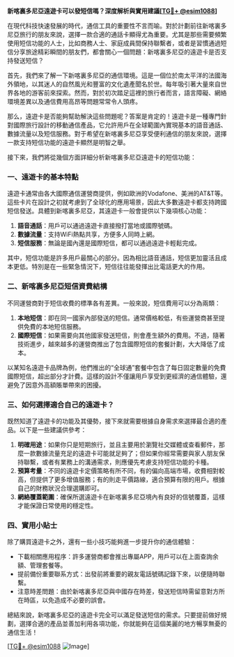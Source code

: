**新喀裏多尼亞遠遊卡可以發短信嗎？深度解析與實用建議[[TG💪+ @esim1088](https://t.me/s/esim1088)]**

在現代科技快速發展的時代，通信工具的重要性不言而喻。對於計劃前往新喀裏多尼亞旅行的朋友來說，選擇一款合適的通話卡顯得尤為重要。尤其是那些需要頻繁使用短信功能的人士，比如商務人士、家庭成員間保持聯繫者，或者是習慣通過短信分享旅途精彩瞬間的朋友們，都會關心一個問題：新喀裏多尼亞的遠遊卡是否支持發送短信？

首先，我們來了解一下新喀裏多尼亞的通信環境。這是一個位於南太平洋的法國海外領地，以其迷人的自然風光和豐富的文化遺產聞名於世。每年吸引著大量來自世界各地的游客前來探索。然而，對於初次踏足這裡的旅行者而言，語言障礙、網絡環境差異以及通信費用高昂等問題常常令人頭疼。

那么，遠遊卡是否能夠幫助解決這些問題呢？答案是肯定的！遠遊卡是一種專門針對國際旅行設計的移動通信產品，它允許用戶在全球範圍內實現基本的語音通話、數據流量以及短信服務。對于希望在新喀裏多尼亞享受便利通信的朋友來說，選擇一款支持短信功能的遠遊卡顯然是明智之舉。

接下來，我們將從幾個方面詳細分析新喀裏多尼亞遠遊卡的短信功能：

### **一、遠遊卡的基本特點**
遠遊卡通常由各大國際通信運營商提供，例如歐洲的Vodafone、美洲的AT&T等。這些卡片在設計之初就考慮到了全球化的應用場景，因此大多數遠遊卡都支持跨國短信發送。具體到新喀裏多尼亞，其遠遊卡一般會提供以下幾項核心功能：
1. **語音通話**：用戶可以通過遠遊卡直接撥打當地或國際號碼。
2. **數據流量**：支持WiFi熱點共享，方便多人同時上網。
3. **短信服務**：無論是國內還是國際短信，都可以通過遠遊卡輕鬆完成。

其中，短信功能是許多用戶最關心的部分。因為相比語音通話，短信更加靈活且成本更低。特別是在一些緊急情況下，短信往往能發揮出比電話更大的作用。

### **二、新喀裏多尼亞短信資費結構**
不同運營商對于短信收費的標準各有差異。一般來說，短信費用可以分為兩類：
1. **本地短信**：即在同一國家內部發送的短信。通常價格較低，有些運營商甚至提供免費的本地短信服務。
2. **國際短信**：如果需要向其他國家發送短信，則會產生額外的費用。不過，隨著技術進步，越來越多的運營商推出了包含國際短信的套餐計劃，大大降低了成本。

以某知名遠遊卡品牌為例，他們推出的“全球通”套餐中包含了每日固定數量的免費國際短信，超出部分才計費。這樣的設計不僅讓用戶享受到更經濟的通信體驗，還避免了因意外高額賬單帶來的困擾。

### **三、如何選擇適合自己的遠遊卡？**
既然知道了遠遊卡的功能及其優勢，接下來就需要根據自身需求來選擇最合適的產品。以下是一些建議供參考：
1. **明確用途**：如果你只是短期旅行，並且主要用於瀏覽社交媒體或查看郵件，那麼一款數據流量充足的遠遊卡可能就足夠了；但如果你經常需要與家人朋友保持聯繫，或者有業務上的溝通需求，則應優先考慮支持短信功能的卡種。
2. **預算考量**：不同的遠遊卡定價策略有所不同，有的偏向高端市場，收費相對較高，但提供了更多增值服務；有的則走平價路線，適合預算有限的用戶。根據自己的財務狀況合理選購即可。
3. **網絡覆蓋範圍**：確保所選遠遊卡在新喀裏多尼亞境內有良好的信號覆蓋，這樣才能保證日常使用的穩定性。

### **四、實用小貼士**
除了購買遠遊卡之外，還有一些小技巧能夠進一步提升你的通信體驗：
- 下載相關應用程序：許多運營商都會推出專屬APP，用戶可以在上面查詢余額、管理套餐等。
- 提前備份重要聯系方式：出發前將重要的親友電話號碼記錄下來，以便隨時聯繫。
- 注意時差問題：由於新喀裏多尼亞與中國存在時差，發送短信時需留意對方所在時區，以免造成不必要的誤會。

總結來說，新喀裏多尼亞的遠遊卡完全可以滿足發送短信的需求。只要提前做好規劃，選擇合適的產品並善加利用各項功能，你就能夠在這個美麗的地方暢享無憂的通信生活！

[[TG💪+ @esim1088](https://t.me/s/esim1088) ![Image](https://i.postimg.cc/4NQfJmqS/Snipaste-2025-05-13-00-14-12.png)]